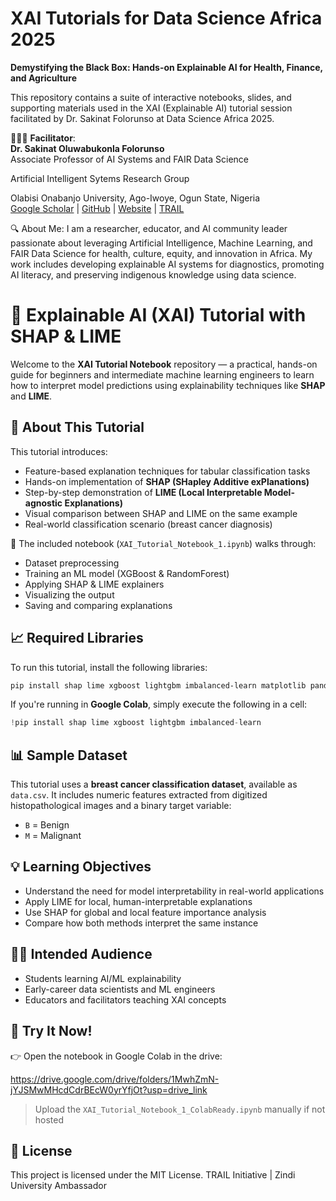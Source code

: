 # XAI Tutorials for Data Science Africa 2025

**Demystifying the Black Box: Hands-on Explainable AI for Health, Finance, and Agriculture**

This repository contains a suite of interactive notebooks, slides, and supporting materials used in the XAI (Explainable AI) tutorial session facilitated by Dr. Sakinat Folorunso at Data Science Africa 2025.


👩🏾‍💻 **Facilitator**:  
**Dr. Sakinat Oluwabukonla Folorunso**  
Associate Professor of AI Systems and FAIR Data Science

Artificial Intelligent Sytems Research Group

Olabisi Onabanjo University, Ago-Iwoye, Ogun State, Nigeria  
[Google Scholar](https://scholar.google.com/citations?user=ysoR2G0AAAAJ&hl=en) | [GitHub](https://github.com/Sakinat-Folorunso) | [Website](https://sites.google.com/view/sakinatfolorunso/home) | [TRAIL](https://sites.google.com/view/ai-trail-oou/home)

🔍 About Me:
I am a researcher, educator, and AI community leader passionate about leveraging Artificial Intelligence, Machine Learning, and FAIR Data Science for health, culture, equity, and innovation in Africa. My work includes developing explainable AI systems for diagnostics, promoting AI literacy, and preserving indigenous knowledge using data science. 

# 🧠 Explainable AI (XAI) Tutorial with SHAP & LIME

Welcome to the **XAI Tutorial Notebook** repository — a practical, hands-on guide for beginners and intermediate machine learning engineers to learn how to interpret model predictions using explainability techniques like **SHAP** and **LIME**.

## 🚀 About This Tutorial

This tutorial introduces:
- Feature-based explanation techniques for tabular classification tasks
- Hands-on implementation of **SHAP (SHapley Additive exPlanations)**
- Step-by-step demonstration of **LIME (Local Interpretable Model-agnostic Explanations)**
- Visual comparison between SHAP and LIME on the same example
- Real-world classification scenario (breast cancer diagnosis)

📘 The included notebook (`XAI_Tutorial_Notebook_1.ipynb`) walks through:
- Dataset preprocessing
- Training an ML model (XGBoost & RandomForest)
- Applying SHAP & LIME explainers
- Visualizing the output
- Saving and comparing explanations

## 📈 Required Libraries

To run this tutorial, install the following libraries:

```bash
pip install shap lime xgboost lightgbm imbalanced-learn matplotlib pandas scikit-learn
````

If you're running in **Google Colab**, simply execute the following in a cell:

```python
!pip install shap lime xgboost lightgbm imbalanced-learn
```

## 📊 Sample Dataset

This tutorial uses a **breast cancer classification dataset**, available as `data.csv`. It includes numeric features extracted from digitized histopathological images and a binary target variable:

* `B` = Benign
* `M` = Malignant

## 💡 Learning Objectives

* Understand the need for model interpretability in real-world applications
* Apply LIME for local, human-interpretable explanations
* Use SHAP for global and local feature importance analysis
* Compare how both methods interpret the same instance

## 👨‍🏫 Intended Audience

* Students learning AI/ML explainability
* Early-career data scientists and ML engineers
* Educators and facilitators teaching XAI concepts

## 🧪 Try It Now!

👉 Open the notebook in Google Colab in the drive:

https://drive.google.com/drive/folders/1MwhZmN-jYJSMwMHcdCdrBEcW0yrYfjOt?usp=drive_link
> Upload the `XAI_Tutorial_Notebook_1_ColabReady.ipynb` manually if not hosted

## 📜 License

This project is licensed under the MIT License.
TRAIL Initiative | Zindi University Ambassador  
